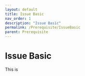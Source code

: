 ```yaml
---
layout: default
title: Issue Basic
nav_order: 1
description: "Issue Basic"
permalink: /Prerequisite/IssueBasic
parent: Prerequisite
---
```


# Issue Basic

This is 
